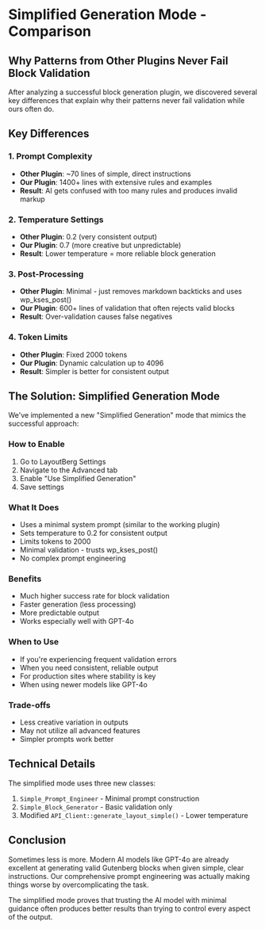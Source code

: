 # Simplified Generation Mode - Comparison

## Why Patterns from Other Plugins Never Fail Block Validation

After analyzing a successful block generation plugin, we discovered several key differences that explain why their patterns never fail validation while ours often do.

## Key Differences

### 1. Prompt Complexity
- **Other Plugin**: ~70 lines of simple, direct instructions
- **Our Plugin**: 1400+ lines with extensive rules and examples
- **Result**: AI gets confused with too many rules and produces invalid markup

### 2. Temperature Settings
- **Other Plugin**: 0.2 (very consistent output)
- **Our Plugin**: 0.7 (more creative but unpredictable)
- **Result**: Lower temperature = more reliable block generation

### 3. Post-Processing
- **Other Plugin**: Minimal - just removes markdown backticks and uses wp_kses_post()
- **Our Plugin**: 600+ lines of validation that often rejects valid blocks
- **Result**: Over-validation causes false negatives

### 4. Token Limits
- **Other Plugin**: Fixed 2000 tokens
- **Our Plugin**: Dynamic calculation up to 4096
- **Result**: Simpler is better for consistent output

## The Solution: Simplified Generation Mode

We've implemented a new "Simplified Generation" mode that mimics the successful approach:

### How to Enable
1. Go to LayoutBerg Settings
2. Navigate to the Advanced tab
3. Enable "Use Simplified Generation"
4. Save settings

### What It Does
- Uses a minimal system prompt (similar to the working plugin)
- Sets temperature to 0.2 for consistent output
- Limits tokens to 2000
- Minimal validation - trusts wp_kses_post()
- No complex prompt engineering

### Benefits
- Much higher success rate for block validation
- Faster generation (less processing)
- More predictable output
- Works especially well with GPT-4o

### When to Use
- If you're experiencing frequent validation errors
- When you need consistent, reliable output
- For production sites where stability is key
- When using newer models like GPT-4o

### Trade-offs
- Less creative variation in outputs
- May not utilize all advanced features
- Simpler prompts work better

## Technical Details

The simplified mode uses three new classes:
1. `Simple_Prompt_Engineer` - Minimal prompt construction
2. `Simple_Block_Generator` - Basic validation only
3. Modified `API_Client::generate_layout_simple()` - Lower temperature

## Conclusion

Sometimes less is more. Modern AI models like GPT-4o are already excellent at generating valid Gutenberg blocks when given simple, clear instructions. Our comprehensive prompt engineering was actually making things worse by overcomplicating the task.

The simplified mode proves that trusting the AI model with minimal guidance often produces better results than trying to control every aspect of the output.